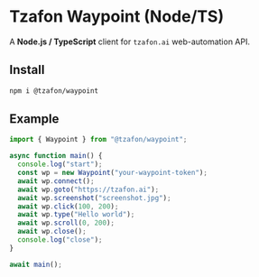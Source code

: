 # Tzafon Waypoint (Node/TS)

A **Node.js / TypeScript** client for `tzafon.ai` web-automation API.

## Install

```bash
npm i @tzafon/waypoint
```

## Example

```typescript
import { Waypoint } from "@tzafon/waypoint";

async function main() {
  console.log("start");
  const wp = new Waypoint("your-waypoint-token");
  await wp.connect();
  await wp.goto("https://tzafon.ai");
  await wp.screenshot("screenshot.jpg");
  await wp.click(100, 200);
  await wp.type("Hello world");
  await wp.scroll(0, 200);
  await wp.close();
  console.log("close");
}

await main();
```
